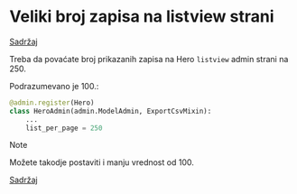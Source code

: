 
# Veliki broj zapisa na listview strani

[Sadržaj](00_sadrzaj.md)

Treba da povaćate broj prikazanih zapisa na Hero `listview` admin strani na 250.

Podrazumevano je 100.:

```py
@admin.register(Hero)
class HeroAdmin(admin.ModelAdmin, ExportCsvMixin):
    ...
    list_per_page = 250
```

> [!Note]
>
> Možete takodje postaviti i manju vrednost od 100.

[Sadržaj](00_sadrzaj.md)
